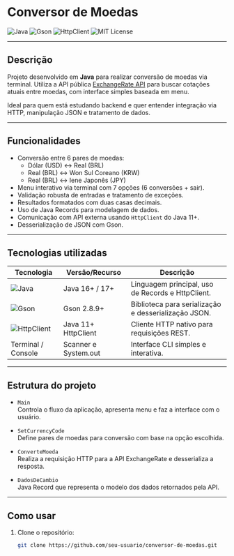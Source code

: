 # Conversor de Moedas

![Java](https://img.shields.io/badge/Java-17+-blue.svg)
![Gson](https://img.shields.io/badge/Gson-2.8.9-green.svg)
![HttpClient](https://img.shields.io/badge/HttpClient-Java11+-brightgreen.svg)
![MIT License](https://img.shields.io/badge/License-MIT-yellow.svg)

---

## Descrição

Projeto desenvolvido em **Java** para realizar conversão de moedas via terminal. Utiliza a API pública [ExchangeRate API](https://www.exchangerate-api.com) para buscar cotações atuais entre moedas, com interface simples baseada em menu.

Ideal para quem está estudando backend e quer entender integração via HTTP, manipulação JSON e tratamento de dados.

---

## Funcionalidades

- Conversão entre 6 pares de moedas:
  - Dólar (USD) ↔ Real (BRL)
  - Real (BRL) ↔ Won Sul Coreano (KRW)
  - Real (BRL) ↔ Iene Japonês (JPY)
- Menu interativo via terminal com 7 opções (6 conversões + sair).
- Validação robusta de entradas e tratamento de exceções.
- Resultados formatados com duas casas decimais.
- Uso de Java Records para modelagem de dados.
- Comunicação com API externa usando `HttpClient` do Java 11+.
- Desserialização de JSON com Gson.

---

## Tecnologias utilizadas

| Tecnologia           | Versão/Recurso          | Descrição                                    |
|---------------------|------------------------|----------------------------------------------|
| ![Java](https://img.shields.io/badge/Java-17+-blue.svg)          | Java 16+ / 17+           | Linguagem principal, uso de Records e HttpClient.  |
| ![Gson](https://img.shields.io/badge/Gson-2.8.9-green.svg)         | Gson 2.8.9+              | Biblioteca para serialização e desserialização JSON. |
| ![HttpClient](https://img.shields.io/badge/HttpClient-Java11+-brightgreen.svg) | Java 11+ HttpClient       | Cliente HTTP nativo para requisições REST.            |
| Terminal / Console   | Scanner e System.out    | Interface CLI simples e interativa.           |

---

## Estrutura do projeto

- `Main`  
  Controla o fluxo da aplicação, apresenta menu e faz a interface com o usuário.

- `SetCurrencyCode`  
  Define pares de moedas para conversão com base na opção escolhida.

- `ConverteMoeda`  
  Realiza a requisição HTTP para a API ExchangeRate e desserializa a resposta.

- `DadosDeCambio`  
  Java Record que representa o modelo dos dados retornados pela API.

---

## Como usar

1. Clone o repositório:
   ```bash
   git clone https://github.com/seu-usuario/conversor-de-moedas.git
